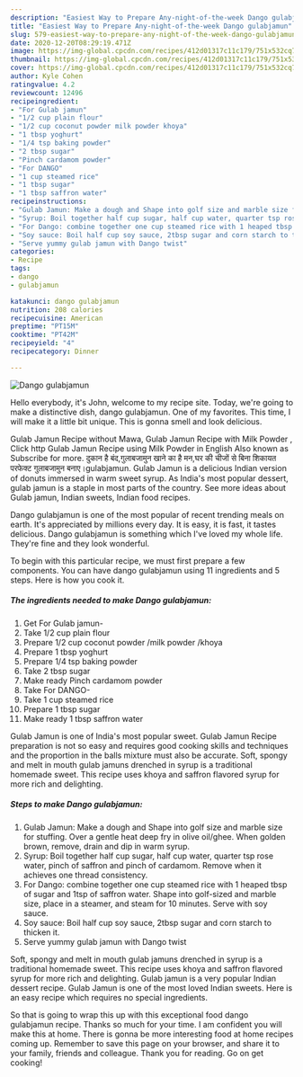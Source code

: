 ```yaml
---
description: "Easiest Way to Prepare Any-night-of-the-week Dango gulabjamun"
title: "Easiest Way to Prepare Any-night-of-the-week Dango gulabjamun"
slug: 579-easiest-way-to-prepare-any-night-of-the-week-dango-gulabjamun
date: 2020-12-20T08:29:19.471Z
image: https://img-global.cpcdn.com/recipes/412d01317c11c179/751x532cq70/dango-gulabjamun-recipe-main-photo.jpg
thumbnail: https://img-global.cpcdn.com/recipes/412d01317c11c179/751x532cq70/dango-gulabjamun-recipe-main-photo.jpg
cover: https://img-global.cpcdn.com/recipes/412d01317c11c179/751x532cq70/dango-gulabjamun-recipe-main-photo.jpg
author: Kyle Cohen
ratingvalue: 4.2
reviewcount: 12496
recipeingredient:
- "For Gulab jamun"
- "1/2 cup plain flour"
- "1/2 cup coconut powder milk powder khoya"
- "1 tbsp yoghurt"
- "1/4 tsp baking powder"
- "2 tbsp sugar"
- "Pinch cardamom powder"
- "For DANGO"
- "1 cup steamed rice"
- "1 tbsp sugar"
- "1 tbsp saffron water"
recipeinstructions:
- "Gulab Jamun: Make a dough and Shape into golf size and marble size for stuffing. Over a gentle heat deep fry in olive oil/ghee. When golden brown, remove, drain and dip in warm syrup."
- "Syrup: Boil together half cup sugar, half cup water, quarter tsp rose water, pinch of saffron and pinch of cardamom. Remove when it achieves one thread consistency."
- "For Dango: combine together one cup steamed rice with 1 heaped tbsp of sugar and 1tsp of saffron water. Shape into golf-sized and marble size, place in a steamer, and steam for 10 minutes. Serve with soy sauce."
- "Soy sauce: Boil half cup soy sauce, 2tbsp sugar and corn starch to thicken it."
- "Serve yummy gulab jamun with Dango twist"
categories:
- Recipe
tags:
- dango
- gulabjamun

katakunci: dango gulabjamun 
nutrition: 208 calories
recipecuisine: American
preptime: "PT15M"
cooktime: "PT42M"
recipeyield: "4"
recipecategory: Dinner

---
```



![Dango gulabjamun](https://img-global.cpcdn.com/recipes/412d01317c11c179/751x532cq70/dango-gulabjamun-recipe-main-photo.jpg)

Hello everybody, it's John, welcome to my recipe site. Today, we're going to make a distinctive dish, dango gulabjamun. One of my favorites. This time, I will make it a little bit unique. This is gonna smell and look delicious.

Gulab Jamun Recipe without Mawa, Gulab Jamun Recipe with Milk Powder , Click http Gulab Jamun Recipe using Milk Powder in English Also known as Subscribe for more. दुकान है बंद,गुलाबजामुन खाने का है मन,घर की चीजों से बिना शिकायत परफेक्ट गुलाबजामुन बनाए।gulabjamun. Gulab Jamun is a delicious Indian version of donuts immersed in warm sweet syrup. As India&#39;s most popular dessert, gulab jamun is a staple in most parts of the country. See more ideas about Gulab jamun, Indian sweets, Indian food recipes.

Dango gulabjamun is one of the most popular of recent trending meals on earth. It's appreciated by millions every day. It is easy, it is fast, it tastes delicious. Dango gulabjamun is something which I've loved my whole life. They're fine and they look wonderful.


To begin with this particular recipe, we must first prepare a few components. You can have dango gulabjamun using 11 ingredients and 5 steps. Here is how you cook it.

<!--inarticleads1-->

##### The ingredients needed to make Dango gulabjamun:

1. Get For Gulab jamun-
1. Take 1/2 cup plain flour
1. Prepare 1/2 cup coconut powder /milk powder /khoya
1. Prepare 1 tbsp yoghurt
1. Prepare 1/4 tsp baking powder
1. Take 2 tbsp sugar
1. Make ready Pinch cardamom powder
1. Take For DANGO-
1. Take 1 cup steamed rice
1. Prepare 1 tbsp sugar
1. Make ready 1 tbsp saffron water


Gulab Jamun is one of India&#39;s most popular sweet. Gulab Jamun Recipe preparation is not so easy and requires good cooking skills and techniques and the proportion in the balls mixture must also be accurate. Soft, spongy and melt in mouth gulab jamuns drenched in syrup is a traditional homemade sweet. This recipe uses khoya and saffron flavored syrup for more rich and delighting. 

<!--inarticleads2-->

##### Steps to make Dango gulabjamun:

1. Gulab Jamun: Make a dough and Shape into golf size and marble size for stuffing. Over a gentle heat deep fry in olive oil/ghee. When golden brown, remove, drain and dip in warm syrup.
1. Syrup: Boil together half cup sugar, half cup water, quarter tsp rose water, pinch of saffron and pinch of cardamom. Remove when it achieves one thread consistency.
1. For Dango: combine together one cup steamed rice with 1 heaped tbsp of sugar and 1tsp of saffron water. Shape into golf-sized and marble size, place in a steamer, and steam for 10 minutes. Serve with soy sauce.
1. Soy sauce: Boil half cup soy sauce, 2tbsp sugar and corn starch to thicken it.
1. Serve yummy gulab jamun with Dango twist


Soft, spongy and melt in mouth gulab jamuns drenched in syrup is a traditional homemade sweet. This recipe uses khoya and saffron flavored syrup for more rich and delighting. Gulab jamun is a very popular Indian dessert recipe. Gulab Jamun is one of the most loved Indian sweets. Here is an easy recipe which requires no special ingredients. 

So that is going to wrap this up with this exceptional food dango gulabjamun recipe. Thanks so much for your time. I am confident you will make this at home. There is gonna be more interesting food at home recipes coming up. Remember to save this page on your browser, and share it to your family, friends and colleague. Thank you for reading. Go on get cooking!
